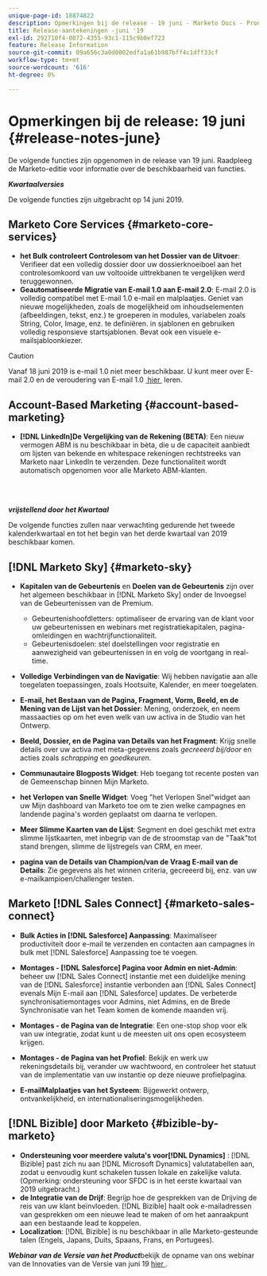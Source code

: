 ```yaml
---
unique-page-id: 18874822
description: Opmerkingen bij de release - 19 juni - Marketo Docs - Productdocumentatie
title: Release-aantekeningen -juni '19
exl-id: 292710f4-0072-4355-93c1-115c9b0ef723
feature: Release Information
source-git-commit: 09a656c3a0d0002edfa1a61b987bff4c1dff33cf
workflow-type: tm+mt
source-wordcount: '616'
ht-degree: 0%

---
```


# Opmerkingen bij de release: 19 juni {#release-notes-june}

De volgende functies zijn opgenomen in de release van 19 juni. Raadpleeg de Marketo-editie voor informatie over de beschikbaarheid van functies.

**_Kwartaalversies_**

De volgende functies zijn uitgebracht op 14 juni 2019.

## Marketo Core Services {#marketo-core-services}

* **het Bulk controleert Controlesom van het Dossier van de Uitvoer**: Verifieer dat een volledig dossier door uw dossierknoeiboel aan het controlesomkoord van uw voltooide uittrekbanen te vergelijken werd teruggewonnen.
* **Geautomatiseerde Migratie van E-mail 1.0 aan E-mail 2.0**: E-mail 2.0 is volledig compatibel met E-mail 1.0 e-mail en malplaatjes. Geniet van nieuwe mogelijkheden, zoals de mogelijkheid om inhoudselementen (afbeeldingen, tekst, enz.) te groeperen in modules, variabelen zoals String, Color, Image, enz. te definiëren. in sjablonen en gebruiken volledig responsieve startsjablonen. Bevat ook een visuele e-mailsjabloonkiezer.

>[!CAUTION]
>
>Vanaf 18 juni 2019 is e-mail 1.0 niet meer beschikbaar. U kunt meer over E-mail 2.0 en de veroudering van E-mail 1.0 [&#x200B; hier &#x200B;](https://nation.marketo.com/docs/DOC-7038) leren.

## Account-Based Marketing {#account-based-marketing}

* **[!DNL LinkedIn]De Vergelijking van de Rekening (BETA)**: Een nieuw vermogen ABM is nu beschikbaar in bèta, die u de capaciteit aanbiedt om lijsten van bekende en whitespace rekeningen rechtstreeks van Marketo naar LinkedIn te verzenden. Deze functionaliteit wordt automatisch opgenomen voor alle Marketo ABM-klanten.

<br> 

**_vrijstellend door het Kwartaal_**

De volgende functies zullen naar verwachting gedurende het tweede kalenderkwartaal en tot het begin van het derde kwartaal van 2019 beschikbaar komen.

## [!DNL Marketo Sky] {#marketo-sky}

* **Kapitalen van de Gebeurtenis** en **Doelen van de Gebeurtenis** zijn over het algemeen beschikbaar in [!DNL Marketo Sky] onder de Invoegsel van de Gebeurtenissen van de Premium.

   * Gebeurtenishoofdletters: optimaliseer de ervaring van de klant voor uw gebeurtenissen en webinars met registratiekapitalen, pagina-omleidingen en wachtrijfunctionaliteit.
   * Gebeurtenisdoelen: stel doelstellingen voor registratie en aanwezigheid van gebeurtenissen in en volg de voortgang in real-time.

* **Volledige Verbindingen van de Navigatie**: Wij hebben navigatie aan alle toegelaten toepassingen, zoals Hootsuite, Kalender, en meer toegelaten.
* **E-mail, het Bestaan van de Pagina, Fragment, Vorm, Beeld, en de Mening van de Lijst van het Dossier**: Mening, onderzoek, en neem massaacties op om het even welk van uw activa in de Studio van het Ontwerp.
* **Beeld, Dossier, en de Pagina van Details van het Fragment**: Krijg snelle details over uw activa met meta-gegevens zoals _gecreeerd bij/door_ en acties zoals _schrapping_ en _goedkeuren_.
* **Communautaire Blogposts Widget**: Heb toegang tot recente posten van de Gemeenschap binnen Mijn Marketo.
* **het Verlopen van Snelle Widget**: Voeg &quot;het Verlopen Snel&quot;widget aan uw Mijn dashboard van Marketo toe om te zien welke campagnes en landende pagina&#39;s worden geplaatst om daarna te verlopen.
* **Meer Slimme Kaarten van de Lijst**: Segment en doel geschikt met extra slimme lijstkaarten, met inbegrip van de de stroomstap van de &quot;Taak&quot;tot stand brengen, slimme de lijstregels van CRM, en meer.
* **pagina van de Details van Champion/van de Vraag E-mail van de Details**: Zie gegevens als het winnen criteria, gecreeerd bij, enz. van uw e-mailkampioen/challenger testen.

## Marketo [!DNL Sales Connect] {#marketo-sales-connect}

* **Bulk Acties in [!DNL Salesforce] Aanpassing**: Maximaliseer productiviteit door e-mail te verzenden en contacten aan campagnes in bulk met [!DNL Salesforce] Aanpassing toe te voegen.
* **Montages - [!DNL Salesforce] Pagina voor Admin en niet-Admin**: beheer uw [!DNL Sales Connect] instantie met een duidelijke mening van de [!DNL Salesforce] instantie verbonden aan [!DNL Sales Connect] evenals Mijn E-mail aan [!DNL Salesforce] updates. De verbeterde synchronisatiemontages voor Admins, niet Admins, en de Brede Synchronisatie van het Team komen de komende maanden vrij.
* **Montages - de Pagina van de Integratie**: Een one-stop shop voor elk van uw integratie, zodat kunt u de meesten uit ons open ecosysteem krijgen.
* **Montages - de Pagina van het Profiel**: Bekijk en werk uw rekeningsdetails bij, verander uw wachtwoord, en controleer het statuut van de implementatie van uw instantie op deze nieuwe profielpagina.

* **E-mailMalplaatjes van het Systeem**: Bijgewerkt ontwerp, ontvankelijkheid, en internationaliseringsmogelijkheden.

## [!DNL Bizible] door Marketo {#bizible-by-marketo}

* **Ondersteuning voor meerdere valuta&#39;s voor[!DNL Dynamics]** : [!DNL Bizible] past zich nu aan [!DNL Microsoft Dynamics] valutatabellen aan, zodat u eenvoudig kunt schakelen tussen lokale en zakelijke valuta. (Opmerking: ondersteuning voor SFDC is in het eerste kwartaal van 2019 uitgebracht.)
* **de Integratie van de Drijf**: Begrijp hoe de gesprekken van de Drijving de reis van uw klant beïnvloeden. [!DNL Bizible] haalt ook e-mailadressen van gesprekken om een nieuwe lead te maken of om het aanraakpunt aan een bestaande lead te koppelen.
* **Localization**: [!DNL Bizible] is nu beschikbaar in alle Marketo-gesteunde talen (Engels, Japans, Duits, Spaans, Frans, en Portugees).

_&#x200B;**Webinar van de Versie van het Product**&#x200B;_ bekijk de opname van ons webinar van de Innovaties van de Versie van juni 19 [&#x200B; hier &#x200B;](https://engage.marketo.com/Marketo-June-Product-Release-2019-On-Demand.html).
